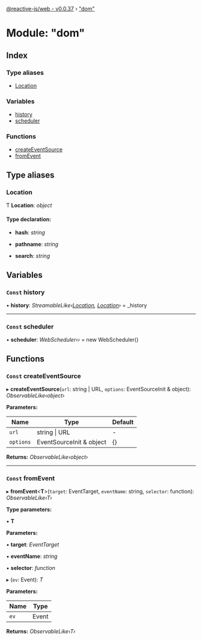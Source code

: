 [@reactive-js/web - v0.0.37](../README.md) › ["dom"](_dom_.md)

# Module: "dom"

## Index

### Type aliases

* [Location](_dom_.md#location)

### Variables

* [history](_dom_.md#const-history)
* [scheduler](_dom_.md#const-scheduler)

### Functions

* [createEventSource](_dom_.md#const-createeventsource)
* [fromEvent](_dom_.md#const-fromevent)

## Type aliases

###  Location

Ƭ **Location**: *object*

#### Type declaration:

* **hash**: *string*

* **pathname**: *string*

* **search**: *string*

## Variables

### `Const` history

• **history**: *StreamableLike‹[Location](_dom_.md#location), [Location](_dom_.md#location)›* = _history

___

### `Const` scheduler

• **scheduler**: *WebScheduler‹›* = new WebScheduler()

## Functions

### `Const` createEventSource

▸ **createEventSource**(`url`: string | URL, `options`: EventSourceInit & object): *ObservableLike‹object›*

**Parameters:**

Name | Type | Default |
------ | ------ | ------ |
`url` | string &#124; URL | - |
`options` | EventSourceInit & object | {} |

**Returns:** *ObservableLike‹object›*

___

### `Const` fromEvent

▸ **fromEvent**<**T**>(`target`: EventTarget, `eventName`: string, `selector`: function): *ObservableLike‹T›*

**Type parameters:**

▪ **T**

**Parameters:**

▪ **target**: *EventTarget*

▪ **eventName**: *string*

▪ **selector**: *function*

▸ (`ev`: Event): *T*

**Parameters:**

Name | Type |
------ | ------ |
`ev` | Event |

**Returns:** *ObservableLike‹T›*
